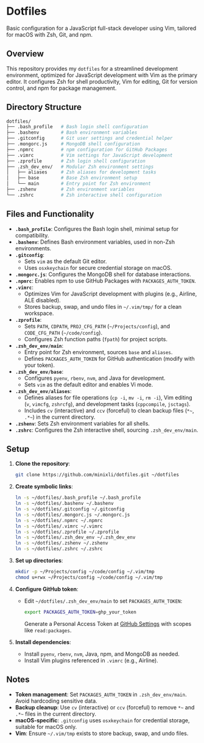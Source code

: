 # Dotfiles

Basic configuration for a JavaScript full-stack developer using Vim, tailored for macOS with Zsh, Git, and npm.

## Overview

This repository provides my `dotfiles` for a streamlined development environment, optimized for JavaScript development with Vim as the primary editor. It configures Zsh for shell productivity, Vim for editing, Git for version control, and npm for package management.

## Directory Structure

```bash
dotfiles/
├── .bash_profile   # Bash login shell configuration
├── .bashenv        # Bash environment variables
├── .gitconfig      # Git user settings and credential helper
├── .mongorc.js     # MongoDB shell configuration
├── .npmrc          # npm configuration for GitHub Packages
├── .vimrc          # Vim settings for JavaScript development
├── .zprofile       # Zsh login shell configuration
├── .zsh_dev_env/   # Modular Zsh environment settings
│   ├── aliases     # Zsh aliases for development tasks
│   ├── base        # Base Zsh environment setup
│   └── main        # Entry point for Zsh environment
├── .zshenv         # Zsh environment variables
└── .zshrc          # Zsh interactive shell configuration
```

## Files and Functionality

- **`.bash_profile`**: Configures the Bash login shell, minimal setup for compatibility.
- **`.bashenv`**: Defines Bash environment variables, used in non-Zsh environments.
- **`.gitconfig`**:
  - Sets `vim` as the default Git editor.
  - Uses `osxkeychain` for secure credential storage on macOS.
- **`.mongorc.js`**: Configures the MongoDB shell for database interactions.
- **`.npmrc`**: Enables npm to use GitHub Packages with `PACKAGES_AUTH_TOKEN`.
- **`.vimrc`**:
  - Optimizes Vim for JavaScript development with plugins (e.g., Airline, ALE disabled).
  - Stores backup, swap, and undo files in `~/.vim/tmp/` for a clean workspace.
- **`.zprofile`**:
  - Sets `PATH`, `CDPATH`, `PROJ_CFG_PATH` (`~/Projects/config`), and `CODE_CFG_PATH` (`~/code/config`).
  - Configures Zsh function paths (`fpath`) for project scripts.
- **`.zsh_dev_env/main`**:
  - Entry point for Zsh environment, sources `base` and `aliases`.
  - Defines `PACKAGES_AUTH_TOKEN` for GitHub authentication (modify with your token).
- **`.zsh_dev_env/base`**:
  - Configures `pyenv`, `rbenv`, `nvm`, and Java for development.
  - Sets `vim` as the default editor and enables Vi mode.
- **`.zsh_dev_env/aliases`**:
  - Defines aliases for file operations (`cp -i`, `mv -i`, `rm -i`), Vim editing (`v`, `vimcfg`, `zshrcfg`), and development tasks (`cppcompile`, `jsctags`).
  - Includes `cv` (interactive) and `ccv` (forceful) to clean backup files (`*~`, `.*~`) in the current directory.
- **`.zshenv`**: Sets Zsh environment variables for all shells.
- **`.zshrc`**: Configures the Zsh interactive shell, sourcing `.zsh_dev_env/main`.

## Setup

1. **Clone the repository**:
   ```bash
   git clone https://github.com/minixli/dotfiles.git ~/dotfiles
   ```

2. **Create symbolic links**:
   ```bash
   ln -s ~/dotfiles/.bash_profile ~/.bash_profile
   ln -s ~/dotfiles/.bashenv ~/.bashenv
   ln -s ~/dotfiles/.gitconfig ~/.gitconfig
   ln -s ~/dotfiles/.mongorc.js ~/.mongorc.js
   ln -s ~/dotfiles/.npmrc ~/.npmrc
   ln -s ~/dotfiles/.vimrc ~/.vimrc
   ln -s ~/dotfiles/.zprofile ~/.zprofile
   ln -s ~/dotfiles/.zsh_dev_env ~/.zsh_dev_env
   ln -s ~/dotfiles/.zshenv ~/.zshenv
   ln -s ~/dotfiles/.zshrc ~/.zshrc
   ```

3. **Set up directories**:
   ```bash
   mkdir -p ~/Projects/config ~/code/config ~/.vim/tmp
   chmod u+rwx ~/Projects/config ~/code/config ~/.vim/tmp
   ```

4. **Configure GitHub token**:
   - Edit `~/dotfiles/.zsh_dev_env/main` to set `PACKAGES_AUTH_TOKEN`:
     ```bash
     export PACKAGES_AUTH_TOKEN=ghp_your_token
     ```
     Generate a Personal Access Token at [GitHub Settings](https://github.com/settings/tokens) with scopes like `read:packages`.

5. **Install dependencies**:
   - Install `pyenv`, `rbenv`, `nvm`, Java, npm, and MongoDB as needed.
   - Install Vim plugins referenced in `.vimrc` (e.g., Airline).

## Notes

- **Token management**: Set `PACKAGES_AUTH_TOKEN` in `.zsh_dev_env/main`. Avoid hardcoding sensitive data.
- **Backup cleanup**: Use `cv` (interactive) or `ccv` (forceful) to remove `*~` and `.*~` files in the current directory.
- **macOS-specific**: `.gitconfig` uses `osxkeychain` for credential storage, suitable for macOS only.
- **Vim**: Ensure `~/.vim/tmp` exists to store backup, swap, and undo files.